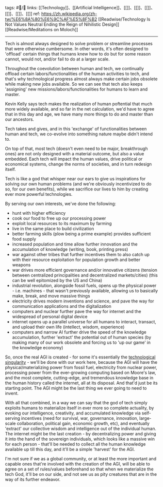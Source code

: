 tags: #📝️/🌱 
links: [[Technology]]、[[Artificial Intelligence]]、[[]]、[[]]、[[]]、[[]]、[[]]、[[]]
ref: 
https://zh.wikipedia.org/zh-tw/%E6%8A%80%E6%9C%AF%E5%8F%B2
[[Readwise/Technology Is Not Values Neutral Ending the Reign of Nihilistic Design]]
[[Readwise/Meditations on Moloch]]

---
Tech is almost always designed to solve problem or streamline processes that were otherwise cumbersome. In other words, it's often designed to 'offload' certain things that humans knew how to do but for some reason cannot, would not, and/or fail to do at a larger scale.

Throughout the coevolution between human and tech, we continually offload certain labors/functionalities of the human activities to tech, and that's why technological progress almost always make certain jobs obsolete while making new jobs available. So we can see that tech also keeps 'assigning' new missions/labors/functionalities for humans to learn and master. 

Kevin Kelly says tech makes the realization of human poftential that much more widely available, and so far in the net calculation, we'd have to agree that in this day and age, we have many more things to do and master than our ancestors. 

Tech takes and gives, and in this 'exchange' of functionalities between human and tech, we co-evolve into something nature maybe didn't intend to.

On top of that, most tech (doesn't even need to be major, breakthrough ones) are not only designed with a material outcome, but also a value embedded. Each tech will impact the human values, drive political or economical systems, change the norms of societies, and in turn redesign itself.

Tech is like a god that whisper near our ears to give us inspirations for solving our own human problems (and we're obviously incentivized to do so, for our own benefits), while we sacrifice our lives to him by creating ever more powerful technologies. 

By serving our own interests, we've done the following:
- hunt with higher efficiency
- cook our food to free up our processing power
- exploit local resources to its maximum by farming
- live in the same place to build civilization
- better farming skills (plow being a prime example) provides sufficient food supply
- increased population and time allow further innovation and the accumulation of knowledge (writing, book, printing press)
- war against other tribes that further incentives them to also catch up with their resource exploitation for population growth and better weapons
- war drives more efficient governance and/or innovative citizens (tension between centralized principalities and decentralized markets/cities) (this can be well epitomized by the US and China)
- industrial revolution, alongside fossil fuels, opens up the physical power - i.e. machines - that wasn't previously available, allowing us to basically make, break, and move massive things
- electricity drives modern inventions and science, and pave the way for communication applications and the digitalization
- computers and nuclear further pave the way for internet and the widespread of personal digital device
- internet opens up a parallel universe for all humans to interact, transact, and upload their own life (intellect, wisdom, experience)
- computers and narrow AI further drive the speed of the knowledge accumulation, further 'extract' the potential out of human species (by making many of our work obsolete and forcing us to 'up our game' in the knowledge economy)

So, once the real AGI is created - for some it's essentially the [technological singularity](https://zh.wikipedia.org/zh-tw/%E6%8A%80%E6%9C%AF%E5%A5%87%E5%BC%82%E7%82%B9) - we'll be done with our work here, because the AGI will have the  physical/materializing power from fossil fuel, electricity from nuclear power, processing power from the ever-growing computing based on Moore's law, and the most complete, cutting-edge, and tremendous knowledge base in the human history called the internet, all at its disposal. And that'd just be its starting point. The AGI might be the last thing we ever going to need to invent.

With all that combined, in a way we can say that the god of tech simply exploits humans to materialize itself in ever more so complete actuality, by evoking our intelligence, creativity, and accumulated knowledge via self-serving incentives (need for survival, war, governance, innovation, large-scale collaboration, political gain, economic growth, etc), and eventually 'extract' our collective wisdom and intelligence out of the individual human. The internet might be the last creation - by decentralizing power and giving it into the hand of the sovereign individuals, which looks like a massive win for each person - that'll be needed to collect all the human knowledge available up till this day, and it'll be a simple 'harvest' for the AGI. 

I'm not sure if we as a global community, or at least the more important and capable ones that're involved with the creation of the AGI, will be able to agree on a set of rules/values beforehand so that when we materialize the tech God, it'll be on our side, and not see us as pity creatures that are in the way of its further endeavor. 


